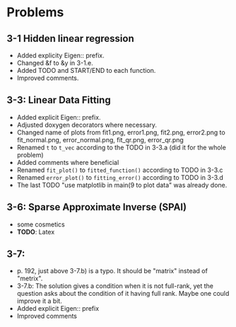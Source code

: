 # Problems

## 3-1 Hidden linear regression
- Added explicity Eigen:: prefix.
- Changed &f to &y in 3-1.e.
- Added TODO and START/END to each function.
- Improved comments.

## 3-3: Linear Data Fitting
- Added explicit Eigen:: prefix.
- Adjusted doxygen decorators where necessary.
- Changed name of plots from fit1.png, error1.png, fit2.png, error2.png to
  fit_normal.png, error_normal.png, fit_qr.png, error_qr.png
- Renamed `t` to `t_vec` according to the TODO in 3-3.a (did it for the whole
  problem)
- Added comments where beneficial
- Renamed `fit_plot()` to `fitted_function()` according to TODO in 3-3.c
- Renamed `error_plot()` to `fitting_error()` according to TODO in 3-3.d
- The last TODO "use matplotlib in main(9 to plot data" was already done.

## 3-6: Sparse Approximate Inverse (SPAI)
- some cosmetics
- **TODO**: Latex

## 3-7:
- p. 192, just above 3-7.b) is a typo. It should be "matrix" instead of "metrix".
- 3-7.b: The solution gives a condition when it is not full-rank, yet the
  question asks about the condition of it having full rank. Maybe one could
  improve it a bit.
- Added explicit Eigen:: prefix
- Improved comments
